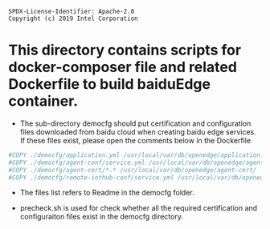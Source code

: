 ```text
SPDX-License-Identifier: Apache-2.0
Copyright (c) 2019 Intel Corporation
```

# This directory contains scripts for docker-composer file and related Dockerfile to build baiduEdge container.

- The sub-directory democfg should put certification and configuration files downloaded from baidu cloud when creating baidu edge services. If these files exist, please open the comments below in the Dockerfile
```bash
#COPY ./democfg/application.yml /usr/local/var/db/openedge/application.yml
#COPY ./democfg/agent-conf/service.yml /usr/local/var/db/openedge/agent-conf/service.yml
#COPY ./democfg/agent-cert/*.* /usr/local/var/db/openedge/agent-cert/
#COPY ./democfg/remote-iothub-conf/service.yml /usr/local/var/db/openedge/remote-iothub-conf/service.yml
```

- The files list refers to Readme in the democfg folder. 

- precheck.sh is used for check whether all the required certification and configuraiton files exist in the democfg directory.
